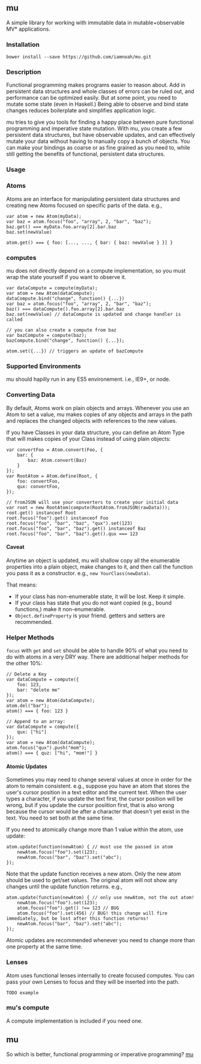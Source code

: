 ## mu

A simple library for working with immutable data in mutable+observable MV* applications.

### Installation

    bower install --save https://github.com/iamnoah/mu.git

### Description

Functional programming makes programs easier to reason about. Add in persistent data structures and whole classes of errors can be ruled out, and performance can be optimized easily. But at some point, you need to mutate some state (even in Haskell.) Being able to observe and bind state changes reduces boilerplate and simplifies application logic.

mu tries to give you tools for finding a happy place between pure functional programming and imperative state mutation.  With mu, you create a few persistent data structures, but have observable updates, and can effectively mutate your data without having to manually copy a bunch of objects. You can make your bindings as coarse or as fine grained as you need to, while still getting the benefits of functional, persistent data structures.

### Usage

### Atoms

Atoms are an interface for manipulating persistent data structures and creating new Atoms focused on specific parts of the data. e.g.,

    var atom = new Atom(myData);
    var baz = atom.focus("foo", "array", 2, "bar", "baz");
    baz.get() === myData.foo.array[2].bar.baz
    baz.set(newValue)

    atom.get() === { foo: [..., ..., { bar: { baz: newValue } }] }

### computes

mu does not directly depend on a compute implementation, so you must wrap the state yourself if you want to observe it.

    var dataCompute = compute(myData);
    var atom = new Atom(dataCompute);
    dataCompute.bind("change", function() {...})
    var baz = atom.focus("foo", "array", 2, "bar", "baz");
    baz() === dataCompute().foo.array[2].bar.baz
    baz.set(newValue) // dataCompute is updated and change handler is called

    // you can also create a compute from baz
    var bazCompute = compute(baz);
    bazCompute.bind("change", function() {...});

    atom.set({...}) // triggers an update of bazCompute

### Supported Environments

mu should hapilly run in any ES5 environement. i.e., IE9+, or node.

### Converting Data

By default, Atoms work on plain objects and arrays. Whenever you use an Atom to set a value, mu makes copies of any objects and arrays in the path and replaces the changed objects with references to the new values.

If you have Classes in your data structure, you can define an Atom Type that will makes copies of your Class instead of using plain objects:

    var convertFoo = Atom.convert(Foo, {
    	bar: {
    		baz: Atom.convert(Baz)
    	}
    });
    var RootAtom = Atom.define(Root, {
    	foo: convertFoo,
    	qux: convertFoo,
    });
    
    // fromJSON will use your converters to create your initial data
    var root = new RootAtom(compute(RootAtom.fromJSON(rawData)));
    root.get() instanceof Root
    root.focus("foo").get() instanceof Foo
    root.focus("foo", "bar", "baz", "qux").set(123)
    root.focus("foo", "bar", "baz").get() instanceof Baz
    root.focus("foo", "bar", "baz").get().qux === 123

#### Caveat

Anytime an object is updated, mu will shallow copy all the enumerable properties into a plain object, make changes to it, and then call the function you pass it as a constructor. e.g., `new YourClass(newData)`.

That means:

 * If your class has non-enumerable state, it will be lost. Keep it simple.
 * If your class has state that you do not want copied (e.g., bound functions,) make it non-enumerable.
 * `Object.defineProperty` is your friend. getters and setters are recommended.

### Helper Methods

`focus` with `get` and `set` should be able to handle 90% of what you need to do with atoms in a very DRY way. There are additional helper methods for the other 10%:


    // Delete a Key
    var dataCompute = compute({
        foo: 123,
        bar: "delete me"
    });
    var atom = new Atom(dataCompute);
    atom.del("bar");
    atom() === { foo: 123 }

    // Append to an array:
    var dataCompute = compute({
        qux: ["hi"]
    });
    var atom = new Atom(dataCompute);
    atom.focus("qux").push("mom");
    atom() === { quz: ["hi", "mom!"] }


#### Atomic Updates

Sometimes you may need to change several values at once in order for the atom to remain consistent. e.g., suppose you have an atom that stores the user's cursor position in a text editor and the current text. When the user types a character, if you update the text first, the cursor position will be wrong, but if you update the cursor posiition first, that is also wrong because the cursor would be after a character that doesn't yet exist in the text. You need to set both at the same time.

If you need to atomically change more than 1 value within the atom, use update:

    atom.update(function(newAtom) { // must use the passed in atom
        newAtom.focus("foo").set(123);
        newAtom.focus("bar", "baz").set("abc");
    });

Note that the update function receives a new atom. Only the new atom should be used to get/set values. The original atom will not show any changes until the update function returns. e.g.,

    atom.update(function(newAtom) { // only use newAtom, not the out atom!
        newAtom.focus("foo").set(123);
        atom.focus("foo").get() !== 123 // BUG
        atom.focus("foo").set(456) // BUG! this change will fire immediately, but be lost after this function returns!
        newAtom.focus("bar", "baz").set("abc");
    });

Atomic updates are recommended whenever you need to change more than one property at the same time.

### Lenses

Atom uses functional lenses internally to create focused computes. You can pass your own Lenses to focus and they will be inserted into the path.

    TODO example

### mu's compute

A compute implementation is included if you need one.

## mu

So which is better, functional programming or imperative programming? [mu][1]

[1]: http://en.wikipedia.org/wiki/Mu_(negative)#.22Unasking.22_the_question
